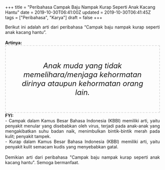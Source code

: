 +++
title = "Peribahasa Campak Baju Nampak Kurap Seperti Anak Kacang Hantu"
date = 2019-10-30T06:41:00Z
updated = 2019-10-30T06:41:45Z
tags = ["Peribahasa", "Karya"]
draft = false
+++

<div dir="ltr" style="text-align: left;" trbidi="on"><div style="text-align: justify;">Berikut ini adalah arti dari peribahasa “Campak baju nampak kurap seperti anak kacang hantu”.</div><br /><div style="text-align: justify;"><b>Artinya:</b></div><div style="border: 2px dashed #ddd; font-size: 24px; height: auto; margin: 0 auto; padding: 50px; text-align: center; width: auto;"><i>Anak muda yang tidak memelihara/menjaga kehormatan dirinya ataupun kehormatan orang lain.</i></div><div style="text-align: justify;"><b>FYI:</b><br />- Campak dalam Kamus Besar Bahasa Indonesia (KBBI) memiliki arti, yaitu penyakit menular yang disebabkan oleh virus, terjadi pada anak-anak yang mengakibatkan suhu badan naik, menimbulkan bintik-bintik merah pada kulit; penyakit tampek.<br />- Kurap dalam Kamus Besar Bahasa Indonesia (KBBI) memiliki arti, yaitu  penyakit kulit semacam kudis yang menyebabkan gatal.<br /><br /></div><div style="text-align: justify;">Demikian arti dari peribahasa "Campak baju nampak kurap seperti anak kacang hantu". Semoga bermanfaat.</div></div>
